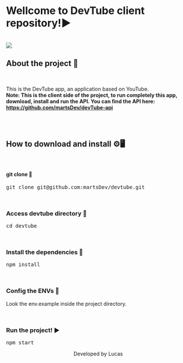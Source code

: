 # Wellcome to DevTube client repository!▶️
<br />

<img src="https://i.ibb.co/Pxkq9cK/2.jpg" />

<br />

## About the project 📄
<br />

This is the DevTube app, an application based on YouTube.<br />
<b>Note: This is the client side of the project, to run completely this app, download, install and run the API. You can find the API here: <a>https://github.com/martsDev/devTube-api</a></b>

<br />
<br />

## How to download and install ⚙️🖥️
<br />

#### git clone 🔽

<pre>
git clone git@github.com:martsDev/devtube.git
</pre>

<br />

### Access devtube directory 📂

<pre>
cd devtube
</pre>

<br />

### Install the dependencies 🔧

<pre>
npm install
</pre>

<br />

### Config the ENVs 🔧
Look the env.example inside the project directory.

<br />

### Run the project! ▶️

<pre>
npm start
</pre>

<p align="center">Developed by Lucas</p>